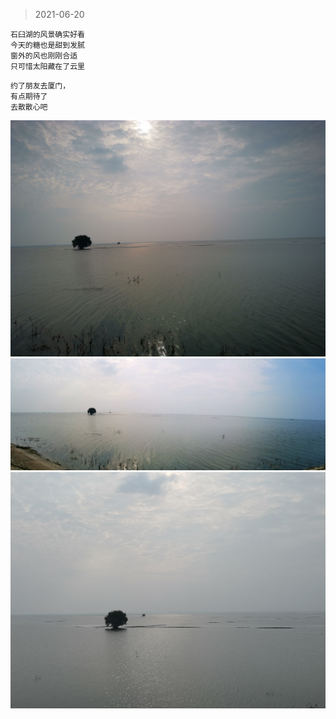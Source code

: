 > 2021-06-20

```
石臼湖的风景确实好看
今天的糖也是甜到发腻
窗外的风也刚刚合适
只可惜太阳藏在了云里
```

```
约了朋友去厦门，
有点期待了
去散散心吧
```

![](../../images/date/2021-0620-1.jpeg)
![](../../images/date/2021-0620-2.jpeg)
![](../../images/date/2021-0620-3.jpeg)


